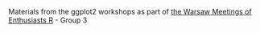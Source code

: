 Materials from the ggplot2 workshops as part of [the Warsaw Meetings of Enthusiasts R](http://bit.ly/waRsaw_meetup) - Group 3